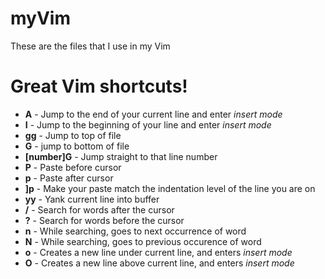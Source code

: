 # myVim
These are the files that I use in my Vim

# Great Vim shortcuts!

* **A** - Jump to the end of your current line and enter *insert mode*
* **I** - Jump to the beginning of your line and enter *insert mode*
* **gg** - Jump to top of file
* **G** - jump to bottom of file
* **[number]G** - Jump straight to that line number
* **P** - Paste before cursor
* **p** - Paste after cursor
* **]p** - Make your paste match the indentation level of the line you are on
* **yy** - Yank current line into buffer
* **/** - Search for words after the cursor
* **?** - Search for words before the cursor
* **n** - While searching, goes to next occurrence of word
* **N** - While searching, goes to previous occurence of word
* **o** - Creates a new line under current line, and enters *insert mode*
* **O** - Creates a new line above current line, and enters *insert mode*
